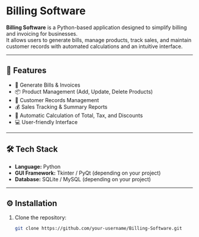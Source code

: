 # Billing Software

**Billing Software** is a Python-based application designed to simplify billing and invoicing for businesses.  
It allows users to generate bills, manage products, track sales, and maintain customer records with automated calculations and an intuitive interface.

---

## 🚀 Features
- 🧾 Generate Bills & Invoices  
- 📦 Product Management (Add, Update, Delete Products)  
- 👤 Customer Records Management  
- 💰 Sales Tracking & Summary Reports  
- 🔢 Automatic Calculation of Total, Tax, and Discounts  
- 💻 User-friendly Interface  

---

## 🛠️ Tech Stack
- **Language:** Python  
- **GUI Framework:** Tkinter / PyQt (depending on your project)  
- **Database:** SQLite / MySQL (depending on your project)  

---

## ⚙️ Installation
1. Clone the repository:  
   ```bash
   git clone https://github.com/your-username/Billing-Software.git
